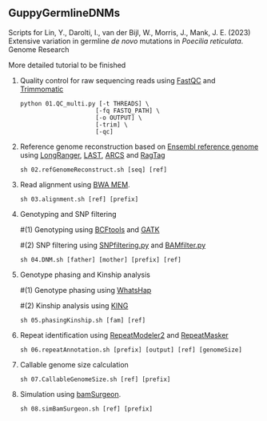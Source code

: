 ## GuppyGermlineDNMs
Scripts for Lin, Y., Darolti, I., van der Bijl, W., Morris, J., Mank, J. E. (2023) Extensive variation in germline *de novo* mutations in *Poecilia reticulata*. Genome Research

More detailed tutorial to be finished

1. Quality control for raw sequencing reads using [FastQC](https://github.com/s-andrews/FastQC) and [Trimmomatic](http://www.usadellab.org/cms/?page=trimmomatic)
   ```
   python 01.QC_multi.py [-t THREADS] \
                        [-fq FASTQ_PATH] \
                        [-o OUTPUT] \
                        [-trim] \
                        [-qc]
   ```

2. Reference genome reconstruction based on [Ensembl reference genome](http://uswest.ensembl.org/Poecilia_reticulata/Info/Index) using [LongRanger](https://support.10xgenomics.com/genome-exome/software/pipelines/latest/what-is-long-ranger), [LAST](https://gitlab.com/mcfrith/last/), [ARCS](https://github.com/bcgsc/arcs) and [RagTag](https://github.com/malonge/RagTag)
   ```
   sh 02.refGenomeReconstruct.sh [seq] [ref]
   ```
3. Read alignment using [BWA MEM](https://github.com/lh3/bwa).
   ```
   sh 03.alignment.sh [ref] [prefix]
   ```

4. Genotyping and SNP filtering

   #(1) Genotyping using [BCFtools](https://samtools.github.io/bcftools/howtos/index.html) and [GATK](https://gatk.broadinstitute.org/hc/en-us)

   #(2) SNP filtering using [SNPfiltering.py](./SNPfiltering.py) and [BAMfilter.py](./BAMfilter.py)
   ```
   sh 04.DNM.sh [father] [mother] [prefix] [ref]
   ```
  
5. Genotype phasing and Kinship analysis

   #(1) Genotype phasing using [WhatsHap](https://github.com/whatshap/whatshap)

   #(2) Kinship analysis using [KING](https://www.kingrelatedness.com/)
   ```
   sh 05.phasingKinship.sh [fam] [ref]
   ```

7. Repeat identification using [RepeatModeler2](https://www.repeatmasker.org/RepeatModeler/) and [RepeatMasker](https://www.repeatmasker.org/)
   ```
   sh 06.repeatAnnotation.sh [prefix] [output] [ref] [genomeSize]
   ```

8. Callable genome size calculation 
   ```
   sh 07.CallableGenomeSize.sh [ref] [prefix]
   ```

9. Simulation using [bamSurgeon](https://github.com/adamewing/bamsurgeon).
   ```
   sh 08.simBamSurgeon.sh [ref] [prefix]
   ```


